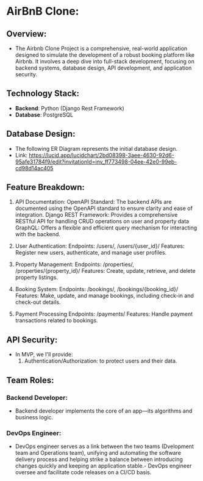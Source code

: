 # AirBnB Clone:
## Overview:
- The Airbnb Clone Project is a comprehensive, real-world application designed to simulate the development of a robust booking platform like Airbnb. It involves a deep dive into full-stack development, focusing on backend systems, database design, API development, and application security.

## Technology Stack:
- **Backend**: Python (Django Rest Framework)
- **Database**: PostgreSQL

## Database Design:
- The following ER Diagram represents the initial database design.
- Link: https://lucid.app/lucidchart/2bd08398-3aee-4630-92d6-95afe31784f9/edit?invitationId=inv_ff773498-04ee-42e0-99eb-cd98d14ac405

## Feature Breakdown:
1. API Documentation:
OpenAPI Standard: The backend APIs are documented using the OpenAPI standard to ensure clarity and ease of   integration.
Django REST Framework: Provides a comprehensive RESTful API for handling CRUD operations on user and property data GraphQL: Offers a flexible and efficient query mechanism for interacting with the backend.

2. User Authentication:
Endpoints: /users/, /users/{user_id}/
Features: Register new users, authenticate, and manage user profiles.

3. Property Management:
Endpoints: /properties/, /properties/{property_id}/
Features: Create, update, retrieve, and delete property listings.

4. Booking System:
Endpoints: /bookings/, /bookings/{booking_id}/
Features: Make, update, and manage bookings, including check-in and check-out details.

5. Payment Processing
Endpoints: /payments/
Features: Handle payment transactions related to bookings.

## API Security:
- In MVP, we I'll provide:
    1. Authentication/Authorization: to protect users and their data.

## Team Roles:
### Backend Developer:
- Backend developer implements the core of an app—its algorithms and business logic. 

### DevOps Engineer:
- DevOps engineer serves as a link between the two teams (Dvelopment team and Operations team), unifying and automating the software delivery process and helping strike a balance between introducing changes quickly and keeping an application stable.- DevOps engineer oversee and facilitate code releases on a CI/CD basis.